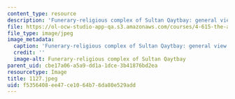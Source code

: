 ```yaml
---
content_type: resource
description: 'Funerary-religious complex of Sultan Qaytbay: general view of the mosque.'
file: https://ol-ocw-studio-app-qa.s3.amazonaws.com/courses/4-615-the-architecture-of-cairo-spring-2002/f5356408ee47ce1064b76da80e529add_1127.jpeg
file_type: image/jpeg
image_metadata:
  caption: 'Funerary-religious complex of Sultan Qaytbay: general view of the mosque.'
  credit: ''
  image-alt: Funerary-religious complex of Sultan Qaytbay
parent_uid: cbe17a06-a5a9-dd1a-1dce-3b41876bd2ea
resourcetype: Image
title: 1127.jpeg
uid: f5356408-ee47-ce10-64b7-6da80e529add
---
```

